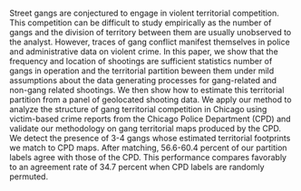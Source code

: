 

Street gangs are conjectured to engage in violent territorial competition. This competition can be difficult to study empirically as the number of gangs and the division of territory between them are usually unobserved to the analyst. However, traces of gang conflict manifest themselves in police and administrative data on violent crime. In this paper, we show that the frequency and location of shootings are sufficient statistics number of gangs in operation and the territorial partition beween them under mild assumptions about the data generating processes for gang-related and non-gang related shootings. We then show how to estimate this territorial partition from a panel of geolocated shooting data. We apply our method to analyze the structure of gang territorial competition in Chicago using victim-based crime reports from the Chicago Police Department (CPD) and validate our methodology on gang territorial maps produced by the CPD. We detect the presence of 3-4 gangs whose estimated territorial footprints we match to CPD maps. After matching, 56.6-60.4 percent of our partition labels agree with those of the CPD. This performance compares favorably to an agreement rate of 34.7 percent when CPD labels are randomly permuted.
